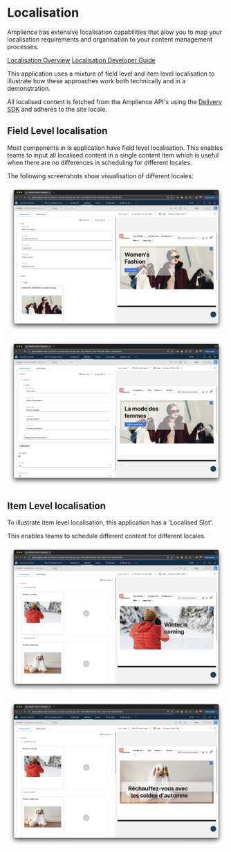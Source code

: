 # Localisation

Amplience has extensive localisation capabilities that alow you to map your localisation requirements and organisation to your content management processes.

[Localisation Overview](https://amplience.com/developers/docs/user-guides/produce-content/localize/)
[Localisation Developer Guide](https://amplience.com/developers/docs/dev-tools/guides-tutorials/localization/)

This application uses a mixture of field level and item level localisation to illustrate how these approaches work both technically and in a demonstration.

All localised content is fetched from the Amplience API's using the [Delivery SDK](https://github.com/amplience/dc-delivery-sdk-js) and adheres to the site locale.


## Field Level localisation

Most components in is application have field level localisation. This enables teams to input all localised content in a single content item which is useful when there are no differences in scheduling for different locales.

The following screenshots show visualisation of different locales:

![Field Level Localisation en-US](./media/field-level-localisation-1.png)


![Field Level Localisation fr_FR](./media/field-level-localisation-3.png)

## Item Level localisation

To illustrate item level localisation, this application has a 'Localised Slot'.

This enables teams to schedule different content for different locales.

![Item Level Localisation en-US](./media/item-level-localisation-2.png)

![Item Level Localisation fr-FR](./media/item-level-localisation-1.png)